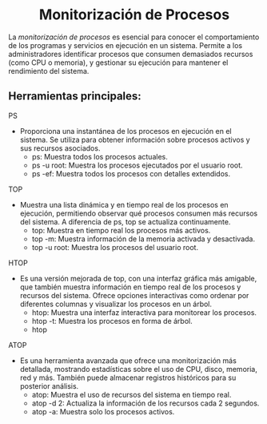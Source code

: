 # <h1 align="center"> Monitorización de Procesos </h> 

La *monitorización de procesos* es esencial para conocer el comportamiento de los programas y servicios en ejecución en un sistema. Permite a los administradores identificar procesos que consumen demasiados recursos (como CPU o memoria), y gestionar su ejecución para mantener el rendimiento del sistema. 

## **Herramientas principales:** 

PS
- Proporciona una instantánea de los procesos en ejecución en el sistema. Se utiliza para obtener información sobre procesos activos y sus recursos asociados. 
  - ps: Muestra todos los procesos actuales. 
  - ps -u root: Muestra los procesos ejecutados por el usuario root. 
  - ps -ef: Muestra todos los procesos con detalles extendidos.

TOP
- Muestra una lista dinámica y en tiempo real de los procesos en ejecución, permitiendo observar qué procesos consumen más recursos del sistema. A diferencia de ps, top se actualiza continuamente.
  - top: Muestra en tiempo real los procesos más activos. 
  - top -m: Muestra información de la memoria activada y desactivada. 
  - top -u root: Muestra los procesos del usuario root.

HTOP
- Es una versión mejorada de top, con una interfaz gráfica más amigable, que también muestra información en tiempo real de los procesos y recursos del sistema. Ofrece opciones interactivas como ordenar por diferentes columnas y visualizar los procesos en un árbol. 
  - htop: Muestra una interfaz interactiva para monitorear los procesos. 
  - htop -t: Muestra los procesos en forma de árbol. 
  - htop

ATOP
- Es una herramienta avanzada que ofrece una monitorización más detallada, mostrando estadísticas sobre el uso de CPU, disco, memoria, red y más. También puede almacenar registros históricos para su posterior análisis.
  - atop: Muestra el uso de recursos del sistema en tiempo real. 
  - atop -d 2: Actualiza la información de los recursos cada 2 segundos. 
  - atop -a: Muestra solo los procesos activos.
